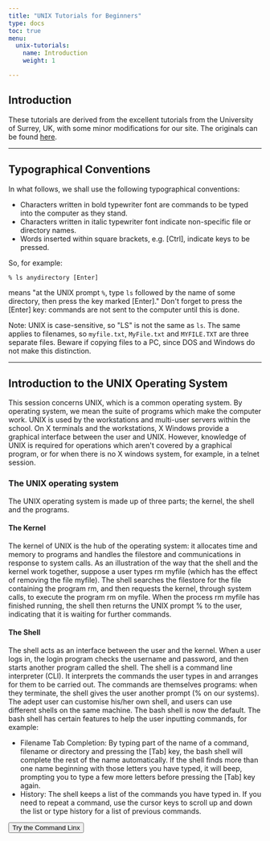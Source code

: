 ```yaml
---
title: "UNIX Tutorials for Beginners"
type: docs
toc: true
menu:
  unix-tutorials:
    name: Introduction
    weight: 1

---
```


## Introduction

These tutorials are derived from the excellent tutorials from the University of Surrey, UK, with some minor modifications for our site. The originals can be found [here](http://www.ee.surrey.ac.uk/Teaching/Unix/).

- - -

## Typographical Conventions

In what follows, we shall use the following typographical conventions:

* Characters written in bold typewriter font are commands to be typed into the computer as they stand.
* Characters written in italic typewriter font indicate non-specific file or directory names.
* Words inserted within square brackets, e.g. [Ctrl], indicate keys to be pressed.

So, for example:

```
% ls anydirectory [Enter]
```

means "at the UNIX prompt `%`, type `ls` followed by the name of some directory, then press the key marked [Enter]." Don't forget to press the [Enter] key: commands are not sent to the computer until this is done.

Note: UNIX is case-sensitive, so "LS" is not the same as `ls`. The same applies to filenames, so `myfile.txt`, `MyFile.txt` and `MYFILE.TXT` are three separate files. Beware if copying files to a PC, since DOS and Windows do not make this distinction.

- - -

## Introduction to the UNIX Operating System
This session concerns UNIX, which is a common operating system. By operating system, we mean the suite of programs which make the computer work. UNIX is used by the workstations and multi-user servers within the school. On X terminals and the workstations, X Windows provide a graphical interface between the user and UNIX. However, knowledge of UNIX is required for operations which aren't covered by a graphical program, or for when there is no X windows system, for example, in a telnet session.

### The UNIX operating system
The UNIX operating system is made up of three parts; the kernel, the shell and the programs.

#### The Kernel
The kernel of UNIX is the hub of the operating system: it allocates time and memory to programs and handles the filestore and communications in response to system calls. As an illustration of the way that the shell and the kernel work together, suppose a user types rm myfile (which has the effect of removing the file myfile). The shell searches the filestore for the file containing the program rm, and then requests the kernel, through system calls, to execute the program rm on myfile. When the process rm myfile has finished running, the shell then returns the UNIX prompt % to the user, indicating that it is waiting for further commands.

#### The Shell
The shell acts as an interface between the user and the kernel. When a user logs in, the login program checks the username and password, and then starts another program called the shell. The shell is a command line interpreter (CLI). It interprets the commands the user types in and arranges for them to be carried out. The commands are themselves programs: when they terminate, the shell gives the user another prompt (% on our systems). The adept user can customise his/her own shell, and users can use different shells on the same machine. The bash shell is now the default. The bash shell has certain features to help the user inputting commands, for example:

* Filename Tab Completion: By typing part of the name of a command, filename or directory and pressing the [Tab] key, the bash shell will complete the rest of the name automatically. If the shell finds more than one name beginning with those letters you have typed, it will beep, prompting you to type a few more letters before pressing the [Tab] key again.
* History: The shell keeps a list of the commands you have typed in. If you need to repeat a command, use the cursor keys to scroll up and down the list or type history for a list of previous commands.

[<button class="btn btn-warning">Try the Command Linx</button>](https://linuxcontainers.org/lxd/try-it/)

